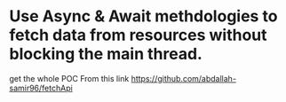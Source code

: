 # Use Async & Await methdologies to fetch data from resources without blocking the main thread.

get the whole POC From this link https://github.com/abdallah-samir96/fetchApi
